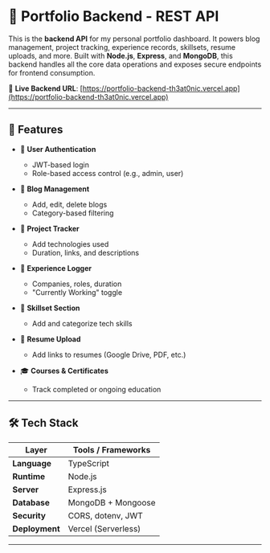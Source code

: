 # 🧠 Portfolio Backend - REST API

This is the **backend API** for my personal portfolio dashboard. It powers blog management, project tracking, experience records, skillsets, resume uploads, and more. Built with **Node.js**, **Express**, and **MongoDB**, this backend handles all the core data operations and exposes secure endpoints for frontend consumption.

🔗 **Live Backend URL**: [https://portfolio-backend-th3at0nic.vercel.app](https://portfolio-backend-th3at0nic.vercel.app)

---

## 🚀 Features

- 🔐 **User Authentication**

  - JWT-based login
  - Role-based access control (e.g., admin, user)

- 📝 **Blog Management**

  - Add, edit, delete blogs
  - Category-based filtering

- 🧰 **Project Tracker**

  - Add technologies used
  - Duration, links, and descriptions

- 💼 **Experience Logger**

  - Companies, roles, duration
  - "Currently Working" toggle

- 🧠 **Skillset Section**

  - Add and categorize tech skills

- 📄 **Resume Upload**

  - Add links to resumes (Google Drive, PDF, etc.)

- 🎓 **Courses & Certificates**
  - Track completed or ongoing education

---

## 🛠️ Tech Stack

| Layer          | Tools / Frameworks  |
| -------------- | ------------------- |
| **Language**   | TypeScript          |
| **Runtime**    | Node.js             |
| **Server**     | Express.js          |
| **Database**   | MongoDB + Mongoose  |
| **Security**   | CORS, dotenv, JWT   |
| **Deployment** | Vercel (Serverless) |

---
